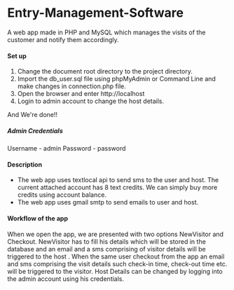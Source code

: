 # Entry-Management-Software
A web app made in PHP and MySQL which manages the visits of the customer and notify them accordingly. 

#### Set up
1. Change the document root directory to the project directory.
2. Import the db_user.sql file using phpMyAdmin or Command Line and make changes in connection.php file.
3. Open the browser and enter http://localhost
4. Login to admin account to change the host details.

And We're done!!

##### Admin Credentials
Username - admin
Password - password

#### Description 
* The web app uses textlocal api to send sms to the user and host. The current attached account has 8 text credits. We can simply buy more credits using account balance.
* The web app uses gmail smtp to send emails to user and host.

#### Workflow of the app

When we open the app, we are presented with two options NewVisitor and Checkout. NewVisitor has to fill his details which will be stored in the database and an email and a sms comprising of visitor details will be triggered to the host . When the same user checkout from the app an email and sms comprising the visit details such check-in time, check-out time etc. will be triggered to the visitor. Host Details can be changed by logging into the admin account using his credentials.
